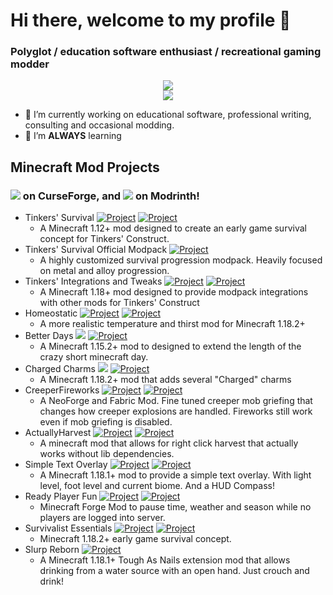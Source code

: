 # Hi there, welcome to my profile 👋

### Polyglot / education software enthusiast / recreational gaming modder
<div align="center">
    <img src="https://github-readme-streak-daydreamsdeveloper.vercel.app/?user=wendall911&theme=dark" />
    <br />
    <img src="https://github-readme-stats.vercel.app/api?username=wendall911&show_icons=true&theme=dark" />
</div>

- 🔭 I’m currently working on educational software, professional writing, consulting and occasional modding.
- 🌱 I’m **ALWAYS** learning

## Minecraft Mod Projects
### [![](http://cf.way2muchnoise.eu/author/short_wendall911.svg)](https://www.curseforge.com/members/wendall911/projects) on CurseForge, and [![](https://modrinth.roughness.technology/author/short_wendall911.svg)](https://modrinth.com/user/wendall911) on Modrinth!
- Tinkers' Survival [![Project](http://cf.way2muchnoise.eu/full_294667_downloads.svg)](https://www.curseforge.com/minecraft/mc-mods/tinkersurvival) [![Project](https://modrinth.roughness.technology/full_tinkersurvival_downloads.svg)](https://modrinth.com/mod/tinkersurvival)
  - A Minecraft 1.12+ mod designed to create an early game survival concept for Tinkers' Construct.
- Tinkers' Survival Official Modpack [![Project](http://cf.way2muchnoise.eu/full_320240_downloads.svg)](https://www.curseforge.com/minecraft/modpacks/tinkers-survival-official)
  - A highly customized survival progression modpack. Heavily focused on metal and alloy progression.
- Tinkers' Integrations and Tweaks [![Project](http://cf.way2muchnoise.eu/full_602680_downloads.svg)](https://www.curseforge.com/minecraft/mc-mods/tcintegrations) [![Project](https://modrinth.roughness.technology/full_tcintegrations_downloads.svg)](https://modrinth.com/mod/tcintegrations)
  - A Minecraft 1.18+ mod designed to provide modpack integrations with other mods for Tinkers' Construct
- Homeostatic [![Project](http://cf.way2muchnoise.eu/full_634466_downloads.svg)](https://minecraft.curseforge.com/projects/634466) [![Project](https://modrinth.roughness.technology/full_homeostatic_downloads.svg)](https://modrinth.com/mod/homeostatic)
  - A more realistic temperature and thirst mod for Minecraft 1.18.2+
- Better Days [![](http://cf.way2muchnoise.eu/full_895618_downloads.svg)](https://www.curseforge.com/minecraft/mc-mods/betterdays) [![Project](https://modrinth.roughness.technology/full_betterdays_downloads.svg)](https://modrinth.com/mod/betterdays)
  - A Minecraft 1.15.2+ mod to designed to extend the length of the crazy short minecraft day.
- Charged Charms [![](http://cf.way2muchnoise.eu/full_682683_downloads.svg)](https://www.curseforge.com/minecraft/mc-mods/charged-charms) [![Project](https://modrinth.roughness.technology/full_charged-charms_downloads.svg)](https://modrinth.com/mod/charged-charms)
  - A Minecraft 1.18.2+ mod that adds several "Charged" charms
- CreeperFireworks [![Project](http://cf.way2muchnoise.eu/full_1071230_downloads.svg)](https://minecraft.curseforge.com/projects/1071230) [![Project](https://modrinth.roughness.technology/full_creeper-fireworks-mod_downloads.svg)](https://modrinth.com/mod/creeper-fireworks-mod)
  - A NeoForge and Fabric Mod. Fine tuned creeper mob griefing that changes how creeper explosions are handled. Fireworks still work even if mob griefing is disabled.
- ActuallyHarvest [![Project](http://cf.way2muchnoise.eu/full_1076278_downloads.svg)](https://minecraft.curseforge.com/projects/1076278) [![Project](https://modrinth.roughness.technology/full_actually-harvest_downloads.svg)](https://modrinth.com/mod/actually-harvest)
  - A minecraft mod that allows for right click harvest that actually works without lib dependencies.
- Simple Text Overlay [![Project](http://cf.way2muchnoise.eu/full_321283_downloads.svg)](https://www.curseforge.com/minecraft/mc-mods/simpletextoverlay) [![Project](https://modrinth.roughness.technology/full_simpletextoverlay_downloads.svg)](https://modrinth.com/mod/simpletextoverlay)
  - A Minecraft 1.18.1+ mod to provide a simple text overlay. With light level, foot level and current biome. And a HUD Compass!
- Ready Player Fun [![Project](http://cf.way2muchnoise.eu/full_322036_downloads.svg)](https://www.curseforge.com/minecraft/mc-mods/ready-player-fun) [![Project](https://modrinth.roughness.technology/full_ready-player-fun_downloads.svg)](https://modrinth.com/mod/ready-player-fun)
  - Minecraft Forge Mod to pause time, weather and season while no players are logged into server.
- Survivalist Essentials [![Project](http://cf.way2muchnoise.eu/full_676800_downloads.svg)](https://www.curseforge.com/minecraft/mc-mods/survivalist-essentials) [![Project](https://modrinth.roughness.technology/full_survivalist-essentials_downloads.svg)](https://modrinth.com/mod/survivalist-essentials)
  - Minecraft 1.18.2+ early game survival concept.
- Slurp Reborn [![Project](http://cf.way2muchnoise.eu/full_620378_downloads.svg)](https://minecraft.curseforge.com/projects/620378)
  - A Minecraft 1.18.1+ Tough As Nails extension mod that allows drinking from a water source with an open hand. Just crouch and drink!
